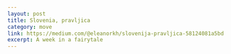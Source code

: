 ```yaml
---
layout: post
title: Slovenia, pravljica
category: move
link: https://medium.com/@eleanorkh/slovenija-pravljica-58124081a5bd
excerpt: A week in a fairytale
---
```

